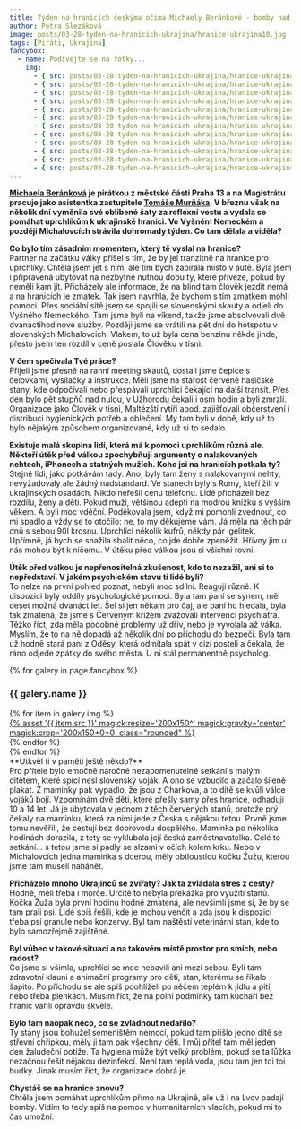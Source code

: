 ```yaml
---
title: Týden na hranicích českýma očima Michaely Beránkové - bomby nad hlavou nechtějí ani bohatí ani chudí
author: Petra Slezáková
image: posts/03-28-tyden-na-hranicich-ukrajina/hranice-ukrajina10.jpg
tags: [Piráti, Ukrajina]
fancybox:
  - name: Podívejte se na fotky...
    img:
      - { src: posts/03-28-tyden-na-hranicich-ukrajina/hranice-ukrajina01.jpg, title: Týden na hranicích českýma očima }
      - { src: posts/03-28-tyden-na-hranicich-ukrajina/hranice-ukrajina02.jpg, title: Týden na hranicích českýma očima }
      - { src: posts/03-28-tyden-na-hranicich-ukrajina/hranice-ukrajina03.jpg, title: Týden na hranicích českýma očima }
      - { src: posts/03-28-tyden-na-hranicich-ukrajina/hranice-ukrajina04.jpg, title: Týden na hranicích českýma očima }
      - { src: posts/03-28-tyden-na-hranicich-ukrajina/hranice-ukrajina05.jpg, title: Týden na hranicích českýma očima }
      - { src: posts/03-28-tyden-na-hranicich-ukrajina/hranice-ukrajina06.jpg, title: Týden na hranicích českýma očima }
      - { src: posts/03-28-tyden-na-hranicich-ukrajina/hranice-ukrajina07.jpg, title: Týden na hranicích českýma očima }
      - { src: posts/03-28-tyden-na-hranicich-ukrajina/hranice-ukrajina08.jpg, title: Týden na hranicích českýma očima }
      - { src: posts/03-28-tyden-na-hranicich-ukrajina/hranice-ukrajina09.jpg, title: Týden na hranicích českýma očima }
      - { src: posts/03-28-tyden-na-hranicich-ukrajina/hranice-ukrajina10.jpg, title: Týden na hranicích českýma očima }
      - { src: posts/03-28-tyden-na-hranicich-ukrajina/hranice-ukrajina11.jpg, title: Týden na hranicích českýma očima }
      - { src: posts/03-28-tyden-na-hranicich-ukrajina/hranice-ukrajina12.jpg, title: Týden na hranicích českýma očima }
---
```


**[Michaela Beránková](https://praha13.pirati.cz/lide/michaela-berankova.html) je pirátkou z městské části Praha 13 a na Magistrátu pracuje jako asistentka zastupitele [Tomáše Murňáka](https://praha.pirati.cz/lide/tomas-murnak.html). V březnu však na několik dní vyměnila své oblíbené šaty za reflexní vestu a vydala se pomáhat uprchlíkům k ukrajinské hranici. Ve Vyšném Nemeckém a později Michalovcích strávila dohromady týden. Co tam dělala a viděla?** 

**Co bylo tím zásadním momentem, který tě vyslal na hranice?**<br />
Partner na začátku války přišel s tím, že by jel tranzitně na hranice pro uprchlíky. Chtěla jsem jet s ním, ale tím bych zabírala místo v autě. Byla jsem i připravená ubytovat na nezbytně nutnou dobu ty, které přiveze, pokud by neměli kam jít. Přicházely ale informace, že na blind tam člověk jezdit nemá a na hranicích je zmatek. Tak jsem navrhla, že bychom s tím zmatkem mohli pomoci. Přes sociální sítě jsem se spojili se slovenskými skauty a odjeli do Vyšného Nemeckého. Tam jsme byli na víkend, takže jsme absolvovali dvě dvanáctihodinové služby. Později jsme se vrátili na pět dní do hotspotu v slovenských Michalovcích. Vlakem, to už byla cena benzinu někde jinde, přesto jsem ten rozdíl v ceně poslala Člověku v tísni.

**V čem spočívala Tvé práce?**<br />
Přijeli jsme přesně na ranní meeting skautů, dostali jsme čepice s čelovkami, vysílačky a instrukce. Měli jsme na starost červené hasičské stany, kde odpočívali nebo přespávali uprchlíci čekající na další transit. Přes den bylo pět stupňů nad nulou, v Užhorodu čekali i osm hodin a byli zmrzlí. Organizace jako Člověk v tísni, Maltézští rytíři apod. zajišťovali občerstvení i distribuci hygienických potřeb a oblečení. My tam byli v době, kdy už to bylo nějakým způsobem organizované, kdy už si to sedalo. 

**Existuje malá skupina lidí, která má k pomoci uprchlíkům různá ale. Někteří útěk před válkou zpochybňují argumenty o nalakovaných nehtech, iPhonech a statných mužích. Koho jsi na hranicích potkala ty?**<br />
Stejné lidi, jako potkávám tady. Ano, byly tam ženy s nalakovanými nehty, nevyžadovaly ale žádný nadstandard. Ve stanech byly s Romy, kteří žili v ukrajinských osadách. Nikdo neřešil cenu telefonu. Lidé přicházeli bez rozdílu, ženy a děti. Pokud muži, většinou adepti na modrou knížku s vyšším věkem. A byli moc vděční. Poděkovala jsem, když mi pomohli zvednout, co mi spadlo a vždy se to otočilo: ne, to my děkujeme vám. Já měla na těch pár dnů s sebou 90l krosnu. Uprchlíci několik kufrů, někdy pár igelitek. Upřímně, já bych se snažila sbalit něco, co jde dobře zpeněžit. Hřivny jim u nás mohou být k ničemu. V útěku před válkou jsou si všichni rovni.

**Útěk před válkou je nepřenositelná zkušenost, kdo to nezažil, ani si to nepředstaví. V jakém psychickém stavu ti lidé byli?**<br />
To nelze na první pohled poznat, nebyli moc sdílní. Reagují různě. K dispozici byly oddíly psychologické pomoci. Byla tam paní se synem, měl deset možná dvanáct let. Šel si jen někam pro čaj, ale paní ho hledala, byla tak zmatená, že jsme s Červeným křížem zvažovali intervenci psychiatra. Těžko říct, zda měla podobné problémy už dřív, nebo je vyvolala až válka. Myslím, že to na ně dopadá až několik dní po příchodu do bezpečí. Byla tam už hodně stará paní z Oděsy, která odmítala spát v cizí posteli a čekala, že ráno odjede zpátky do svého města. U ní stál permanentně psycholog.

{% for galery in page.fancybox %}
<div class="mt-4">
  <h3>{{ galery.name }}</h3>
  <div class="grid grid-cols-4 gap-4">
  {% for item in galery.img %}
    <div class="">
      <a data-fancybox="gallery" href="{% asset '{{ item.src }}' @path %}" data-caption="{{ item.title }}">{% asset '{{ item.src }}' magick:resize='200x150^' magick:gravity='center' magick:crop='200x150+0+0' class="rounded" %}</a>
    </div>
  {% endfor %}
  </div>
</div>
{% endfor %}
<br />
**Utkvěl ti v paměti ještě někdo?**<br />
Pro přítele bylo emočně náročné nezapomenutelné setkání s malým dítětem, které spící nesl slovenský voják. A ono se vzbudilo a začalo šíleně plakat. Z maminky pak vypadlo, že jsou z Charkova, a to dítě se kvůli válce vojáků bojí. Vzpomínám dvě děti, které přešly samy přes hranice, odhaduji 10 a 14 let. Já je ubytovala v jednom z těch červených stanů, protože prý čekaly na maminku, která za nimi jede z Česka s nějakou tetou. Prvně jsme tomu nevěřili, že cestují bez doprovodu dospělého. Maminka po několika hodinách dorazila, z tety se vyklubala její česká zaměstnavatelka. Celé to setkání… s tetou jsme si padly se slzami v očích kolem krku. Nebo v Michalovcích jedna maminka s dcerou, měly obtloustlou kočku Žužu, kterou jsme tam museli nahánět.

**Přicházelo mnoho Ukrajinců se zvířaty? Jak ta zvládala stres z cesty?**<br />
Hodně, měli třeba i morče. Určitě to nebyla překážka pro využití stanů. Kočka Žuža byla první hodinu hodně zmatená, ale nevšimli jsme si, že by se tam prali psi. Lidé spíš řešili, kde je mohou venčit a zda jsou k dispozici třeba psí granule nebo konzervy. Byl tam naštěstí veterinární stan, kde to bylo samozřejmě zajištěné. 

**Byl vůbec v takové situaci a na takovém místě prostor pro smích, nebo radost?**<br />
Co jsme si všimla, uprchlíci se moc nebavili ani mezi sebou. Byli tam zdravotní klauni a animační programy pro děti, stan, kterému se říkalo šapitó. Po příchodu se ale spíš poohlíželi po něčem teplém k jídlu a pití, nebo třeba plenkách. Musím říct, že na polní podmínky tam kuchaři bez hranic vařili opravdu skvěle. 

**Bylo tam naopak něco, co se zvládnout nedařilo?**<br />
Ty stany jsou bohužel semeništěm nemocí, pokud tam přišlo jedno dítě se střevní chřipkou, měly ji tam pak všechny děti. I můj přítel tam měl jeden den žaludeční potíže. Ta hygiena může být velký problém, pokud se ta lůžka nezačnou řešit nějakou dezinfekcí. Není tam teplá voda, jsou tam jen toi toi budky. Jinak musím říct, že organizace dobrá je. 

**Chystáš se na hranice znovu?**<br />
Chtěla jsem pomáhat uprchlíkům přímo na Ukrajině, ale už i na Lvov padají bomby. Vidím to tedy spíš na pomoc v humanitárních vlacích, pokud mi to čas umožní.
